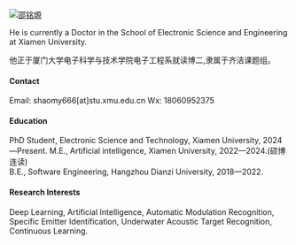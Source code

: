 

[![邵铭塬](https://img.shields.io/badge/邵铭塬-github-blue?logo=github)](https://github.com/WestdoorSad)

He is currently a Doctor in the School of Electronic Science and Engineering at Xiamen University.

他正于厦门大学电子科学与技术学院电子工程系就读博二,隶属于齐洁课题组。

#### Contact
Email: shaomy666[at]stu.xmu.edu.cn
Wx: 18060952375
#### Education
PhD Student, Electronic Science and Technology, Xiamen University, 2024—Present.
M.E., Artificial intelligence, Xiamen University, 2022—2024.(硕博连读)\
B.E., Software Engineering, Hangzhou Dianzi University, 2018—2022.

#### Research Interests
Deep Learning, Artificial Intelligence, Automatic Modulation Recognition, Specific Emitter Identification, Underwater Acoustic Target Recognition, Continuous Learning.


